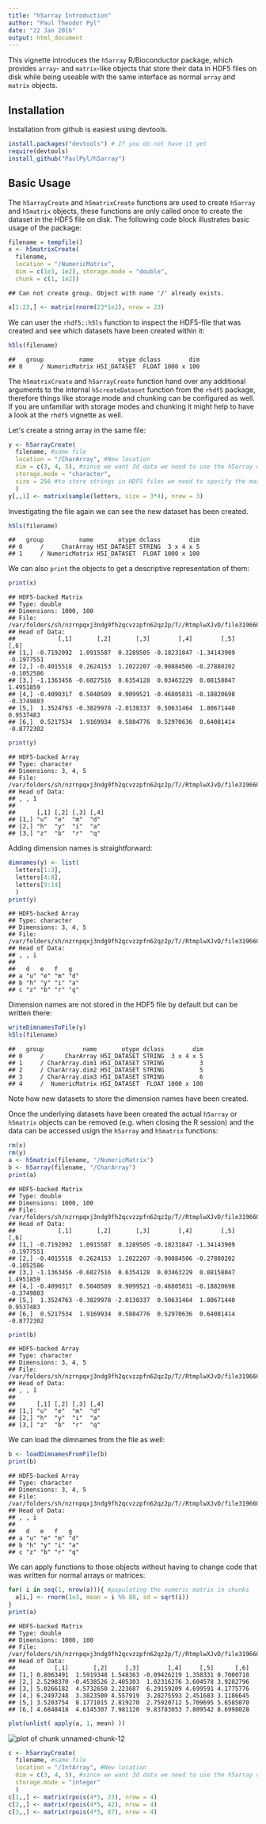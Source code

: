 ```yaml
---
title: "h5array Introduction"
author: "Paul Theodor Pyl"
date: "22 Jan 2016"
output: html_document
---
```


This vignette introduces the `h5array` R/Bioconductor package, which provides `array`- and `matrix`-like objects that store their data in HDF5 files on disk while being useable with the same interface as normal `array` and `matrix` objects.

Installation
------------

Installation from github is easiest using devtools.

```r
install.packages("devtools") # If you do not have it yet
require(devtools)
install_github("PaulPyl/h5array")
```

Basic Usage
-----------



The `h5arrayCreate` and `h5matrixCreate` functions are used to create `h5array` and `h5matrix` objects, these functions are only called once to create the dataset in the HDF5 file on disk.
The following code block illustrates basic usage of the package:

```r
filename = tempfile()
x <- h5matrixCreate(
  filename,
  location = "/NumericMatrix",
  dim = c(1e3, 1e2), storage.mode = "double",
  chunk = c(1, 1e2))
```

```
## Can not create group. Object with name '/' already exists.
```

```r
x[1:23,] <- matrix(rnorm(23*1e2), nrow = 23)
```

We can user the `rhdf5::h5ls` function to inspect the HDF5-file that was created and see which datasets have been created within it:

```r
h5ls(filename)
```

```
##   group          name       otype dclass        dim
## 0     / NumericMatrix H5I_DATASET  FLOAT 1000 x 100
```

The `h5matrixCreate` and `h5arrayCreate` function hand over any additional arguments to the internal `h5createDataset` function from the `rhdf5` package, therefore things like storage mode and chunking can be configured as well. If you are unfamiliar with storage modes and chunking it might help to have a look at the `rhdf5` vignette as well.

Let's create a string array in the same file:

```r
y <- h5arrayCreate(
  filename, #same file
  location = "/CharArray", #New location
  dim = c(3, 4, 5), #since we want 3d data we need to use the h5array class
  storage.mode = "character",
  size = 256 #to store strings in HDF5 files we need to specify the maximum length
  )
y[,,1] <- matrix(sample(letters, size = 3*4), nrow = 3)
```

Investigating the file again we can see the new dataset has been created.

```r
h5ls(filename)
```

```
##   group          name       otype dclass        dim
## 0     /     CharArray H5I_DATASET STRING  3 x 4 x 5
## 1     / NumericMatrix H5I_DATASET  FLOAT 1000 x 100
```

We can also `print` the objects to get a descriptive representation of them:

```r
print(x)
```

```
## HDF5-backed Matrix
## Type: double
## Dimensions: 1000, 100
## File: /var/folders/sh/nzrnpqxj3ndg9fh2qcvzzpfn62qz2p/T//RtmplwXJvD/file319660d4c472
## Head of Data:
##            [,1]       [,2]       [,3]        [,4]        [,5]       [,6]
## [1,] -0.7192092  1.0915587  0.3289505 -0.18231847 -1.34143909 -0.1977551
## [2,] -0.4015518  0.2624153  1.2022207 -0.90884506 -0.27880202 -0.1052586
## [3,] -1.1363456 -0.6027516  0.6354128  0.03463229  0.08158047  1.4951859
## [4,] -0.4090317  0.5040509  0.9099521 -0.46805831 -0.18820698 -0.3749803
## [5,]  1.3524763 -0.3829978 -2.0138337  0.50631464  1.80671440  0.9537483
## [6,]  0.5217534  1.9169934  0.5884776  0.52970636  0.64081414 -0.8772302
```

```r
print(y)
```

```
## HDF5-backed Array
## Type: character
## Dimensions: 3, 4, 5
## File: /var/folders/sh/nzrnpqxj3ndg9fh2qcvzzpfn62qz2p/T//RtmplwXJvD/file319660d4c472
## Head of Data:
## , , 1
## 
##      [,1] [,2] [,3] [,4]
## [1,] "u"  "e"  "m"  "d" 
## [2,] "h"  "y"  "i"  "a" 
## [3,] "z"  "b"  "r"  "q"
```

Adding dimension names is straightforward:

```r
dimnames(y) <- list(
  letters[1:3],
  letters[4:8],
  letters[9:14]
  )
print(y)
```

```
## HDF5-backed Array
## Type: character
## Dimensions: 3, 4, 5
## File: /var/folders/sh/nzrnpqxj3ndg9fh2qcvzzpfn62qz2p/T//RtmplwXJvD/file319660d4c472
## Head of Data:
## , , i
## 
##   d   e   f   g  
## a "u" "e" "m" "d"
## b "h" "y" "i" "a"
## c "z" "b" "r" "q"
```

Dimension names are not stored in the HDF5 file by default but can be written there:

```r
writeDimnamesToFile(y)
h5ls(filename)
```

```
##   group           name       otype dclass        dim
## 0     /      CharArray H5I_DATASET STRING  3 x 4 x 5
## 1     / CharArray.dim1 H5I_DATASET STRING          3
## 2     / CharArray.dim2 H5I_DATASET STRING          5
## 3     / CharArray.dim3 H5I_DATASET STRING          6
## 4     /  NumericMatrix H5I_DATASET  FLOAT 1000 x 100
```

Note how new datasets to store the dimension names have been created.

Once the underlying datasets have been created the actual `h5array` or `h5matrix` objects can be removed (e.g. when closing the R session) and the data can be accessed usign the `h5array` and `h5matrix` functions:


```r
rm(x)
rm(y)
a <- h5matrix(filename, "/NumericMatrix")
b <- h5array(filename, "/CharArray")
print(a)
```

```
## HDF5-backed Matrix
## Type: double
## Dimensions: 1000, 100
## File: /var/folders/sh/nzrnpqxj3ndg9fh2qcvzzpfn62qz2p/T//RtmplwXJvD/file319660d4c472
## Head of Data:
##            [,1]       [,2]       [,3]        [,4]        [,5]       [,6]
## [1,] -0.7192092  1.0915587  0.3289505 -0.18231847 -1.34143909 -0.1977551
## [2,] -0.4015518  0.2624153  1.2022207 -0.90884506 -0.27880202 -0.1052586
## [3,] -1.1363456 -0.6027516  0.6354128  0.03463229  0.08158047  1.4951859
## [4,] -0.4090317  0.5040509  0.9099521 -0.46805831 -0.18820698 -0.3749803
## [5,]  1.3524763 -0.3829978 -2.0138337  0.50631464  1.80671440  0.9537483
## [6,]  0.5217534  1.9169934  0.5884776  0.52970636  0.64081414 -0.8772302
```

```r
print(b)
```

```
## HDF5-backed Array
## Type: character
## Dimensions: 3, 4, 5
## File: /var/folders/sh/nzrnpqxj3ndg9fh2qcvzzpfn62qz2p/T//RtmplwXJvD/file319660d4c472
## Head of Data:
## , , 1
## 
##      [,1] [,2] [,3] [,4]
## [1,] "u"  "e"  "m"  "d" 
## [2,] "h"  "y"  "i"  "a" 
## [3,] "z"  "b"  "r"  "q"
```

We can load the dimnames from the file as well:

```r
b <- loadDimnamesFromFile(b)
print(b)
```

```
## HDF5-backed Array
## Type: character
## Dimensions: 3, 4, 5
## File: /var/folders/sh/nzrnpqxj3ndg9fh2qcvzzpfn62qz2p/T//RtmplwXJvD/file319660d4c472
## Head of Data:
## , , i
## 
##   d   e   f   g  
## a "u" "e" "m" "d"
## b "h" "y" "i" "a"
## c "z" "b" "r" "q"
```

We can apply functions to those objects without having to change code that was written for normal arrays or matrices:

```r
for( i in seq(1, nrow(a))){ #populating the numeric matrix in chunks
  a[i,] <- rnorm(1e3, mean = i %% 80, sd = sqrt(i))
}
print(a)
```

```
## HDF5-backed Matrix
## Type: double
## Dimensions: 1000, 100
## File: /var/folders/sh/nzrnpqxj3ndg9fh2qcvzzpfn62qz2p/T//RtmplwXJvD/file319660d4c472
## Head of Data:
##           [,1]       [,2]     [,3]        [,4]     [,5]      [,6]
## [1,] 0.8063491  1.5919348 1.548363 -0.09426219 1.358331 0.7000718
## [2,] 2.5298370 -0.4538526 2.405303  1.02316276 3.604578 3.9282796
## [3,] 5.0266182  4.5732650 2.223687  6.29159209 4.699591 4.1775776
## [4,] 6.2497248  3.3823500 4.557919  3.28275593 2.451683 3.1186645
## [5,] 3.5203754  8.1771015 2.819270  2.75920712 5.709695 5.6585070
## [6,] 4.6848418  4.6145307 7.981120  9.83783053 7.809542 8.6998028
```

```r
plot(unlist( apply(a, 1, mean) ))
```

![plot of chunk unnamed-chunk-12](figure/unnamed-chunk-12-1.png) 


```r
c <- h5arrayCreate(
  filename, #same file
  location = "/IntArray", #New location
  dim = c(3, 4, 5), #since we want 3d data we need to use the h5array class
  storage.mode = "integer"
  )
c[1,,] <- matrix(rpois(4*5, 23), nrow = 4)
c[2,,] <- matrix(rpois(4*5, 42), nrow = 4)
c[3,,] <- matrix(rpois(4*5, 87), nrow = 4)
```
